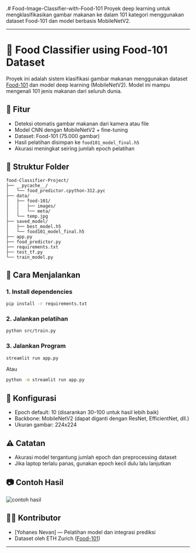 .# Food-Image-Classifier-with-Food-101
Proyek deep learning untuk mengklasifikasikan gambar makanan ke dalam 101 kategori menggunakan dataset Food-101 dan model berbasis MobileNetV2.

---

# 🍱 Food Classifier using Food-101 Dataset

Proyek ini adalah sistem klasifikasi gambar makanan menggunakan dataset [Food-101](https://www.vision.ee.ethz.ch/datasets_extra/food-101/) dan model deep learning (MobileNetV2). Model ini mampu mengenali 101 jenis makanan dari seluruh dunia.

## 🧠 Fitur

* Deteksi otomatis gambar makanan dari kamera atau file
* Model CNN dengan MobileNetV2 + fine-tuning
* Dataset: Food-101 (75.000 gambar)
* Hasil pelatihan disimpan ke `food101_model_final.h5`
* Akurasi meningkat seiring jumlah epoch pelatihan

## 📁 Struktur Folder

```
food-Classifier-Project/
├── __pycache__/
│   └── food_predictor.cpython-312.pyc
├── data/
│   ├── food-101/
│   │   ├── images/
│   │   └── meta/
│   └── temp.jpg
├── saved_model/
│   ├── best_model.h5
│   └── food101_model_final.h5
├── app.py
├── food_predictor.py
├── requirements.txt
├── test_tf.py
└── train_model.py

```

## 🚀 Cara Menjalankan

### 1. Install dependencies

```bash
pip install -r requirements.txt
```

### 2. Jalankan pelatihan

```bash
python src/train.py
```

### 3. Jalankan Program

```bash
streamlit run app.py
```

Atau

```bash
python -m streamlit run app.py
```

## 🔧 Konfigurasi

* Epoch default: 10 (disarankan 30–100 untuk hasil lebih baik)
* Backbone: MobileNetV2 (dapat diganti dengan ResNet, EfficientNet, dll.)
* Ukuran gambar: 224x224

## ⚠️ Catatan

* Akurasi model tergantung jumlah epoch dan preprocessing dataset
* Jika laptop terlalu panas, gunakan epoch kecil dulu lalu lanjutkan

## 📷 Contoh Hasil

![contoh hasil](contoh_output.jpg)

## 🧑‍💻 Kontributor

* \[Yohanes Nevan] — Pelatihan model dan integrasi prediksi
* Dataset oleh ETH Zurich ([Food-101](https://www.vision.ee.ethz.ch/datasets_extra/food-101/))

---

